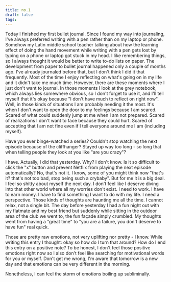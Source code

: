 ```yaml
---
title: no.1
draft: false
tags:
---
```

Today I finished my first bullet journal. Since I found my way into journaling, I've always preferred writing with a pen rather than on my laptop or phone. Somehow my Latin middle school teacher talking about how the learning effect of doing the hand movement while writing with a pen gets lost by typing on a phone or laptop got stuck in my head. I like remembering things, so I always thought it would be better to write to-do lists on paper. The development from paper to bullet journal happened only a couple of months ago. I've already journaled before that, but I don't think I did it that frequently. Most of the time I enjoy reflecting on what's going on in my life and it didn't take me much time. However, there are these moments where I just don't want to journal. In those moments I look at the grey notebook, which always lies somewhere obvious, so I don't forget to use it, and I'll tell myself that it's okay because "I don't have much to reflect on right now". Well, in those kinds of situations I am probably needing it the most. It's when I don't want to open the door to my feelings because I am scared. Scared of what could suddenly jump at me when I am not prepared. Scared of realizations I don't want to face because they could hurt. Scared of accepting that I am not fine even if I tell everyone around me I am (including myself).

Have you ever binge-watched a series? Couldn't stop watching the next episode because of the cliffhanger? Stayed up way too long - so long that when telling people they look at you like "are you crazy"?

I have. Actually, I did that yesterday. Why? I don't know. Is it so difficult to click the "x" button and prevent Netflix from playing the next episode automatically? No, that's not it. I know, some of you might think now "that's it? that's not too bad, stop being such a crybaby". But for me it is a big deal. I feel so shitty about myself the next day. I don't feel like I deserve diving into that other world where all my worries don't exist. 
I need to work. I have to earn money. I have to find something I want to do with my life. I need a perspective. Those kinds of thoughts are haunting me all the time. I cannot relax, not a single bit. The day before yesterday I had a fun night out with my flatmate and my best friend but suddenly while sitting in the outdoor area of the club we went to, the fun façade simply crumbled. My thoughts went from having a "great time" to "you are a failure, you don't deserve to have fun" real quick.

Those are pretty raw emotions, not very uplifting nor pretty - I know. While writing this entry I thought: okay so how do I turn that around? How do I end this entry on a positive note? To be honest, I don't feel those positive emotions right now so I also don't feel like searching for motivational words for you or myself. Don't get me wrong, I'm aware that tomorrow is a new day and that emotions can be very different in the morning.

Nonetheless, I can feel the storm of emotions boiling up subliminally.
